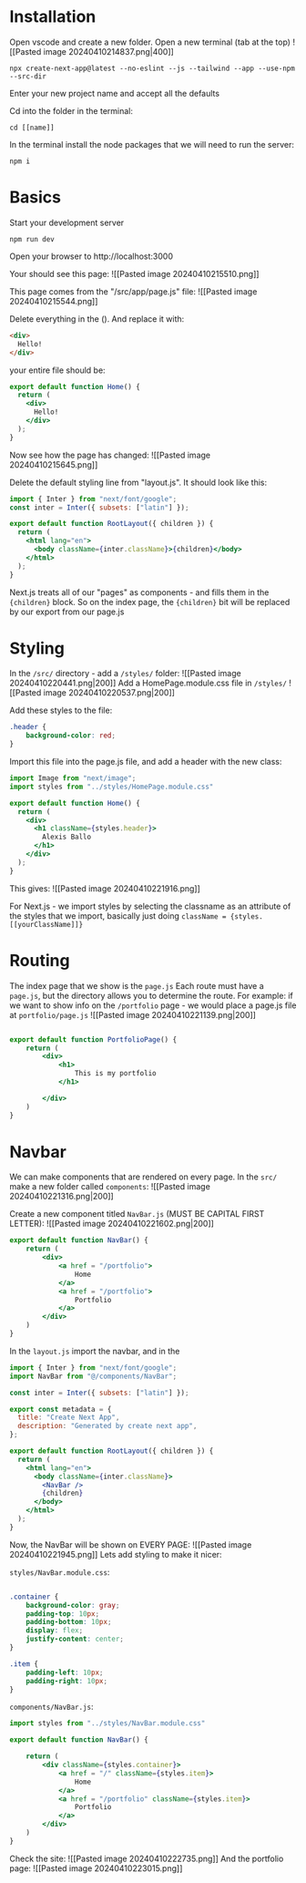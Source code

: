 
# Installation

Open vscode and create a new folder. 
Open a new terminal (tab at the top)
![[Pasted image 20240410214837.png|400]]
```shell
npx create-next-app@latest --no-eslint --js --tailwind --app --use-npm --src-dir
```
Enter your new project name and accept all the defaults

Cd into the folder in the terminal: 
```shell
cd [[name]]
```
In the terminal install the node packages that we will need to run the server: 
```shell
npm i
```

# Basics

Start your development server
```shell
npm run dev
```

Open your browser to http://localhost:3000

Your should see this page: 
![[Pasted image 20240410215510.png]]


This page comes from the "/src/app/page.js" file:
![[Pasted image 20240410215544.png]]

Delete everything in the (). And replace it with: 
```html
<div>
  Hello!
</div>
```

your entire file should be: 
```jsx
export default function Home() {
  return (
    <div>
      Hello!
    </div>
  );
}
```


Now see how the page has changed:
![[Pasted image 20240410215645.png]]


Delete the default styling line from "layout.js". It should look like this: 
```jsx
import { Inter } from "next/font/google";
const inter = Inter({ subsets: ["latin"] });

export default function RootLayout({ children }) {
  return (
    <html lang="en">
      <body className={inter.className}>{children}</body>
    </html>
  );
}
```

Next.js treats all of our "pages" as components - and fills them in the `{children}` block. So on the index page, the `{children}` bit will be replaced by our export from our page.js

# Styling
In the `/src/` directory - add a `/styles/` folder: 
![[Pasted image 20240410220441.png|200]]
Add a HomePage.module.css file in `/styles/`
![[Pasted image 20240410220537.png|200]]

Add these styles to the file: 
```css
.header {
    background-color: red;
}
```

Import this file into the page.js file, and add a header with the new class: 
```jsx
import Image from "next/image";
import styles from "../styles/HomePage.module.css"

export default function Home() {
  return (
    <div>
      <h1 className={styles.header}>
        Alexis Ballo
      </h1>
    </div>
  );
}
```

This gives: 
![[Pasted image 20240410221916.png]]

For Next.js - we import styles by selecting the classname as an attribute of the styles that we import, basically just doing `className = {styles.[[yourClassName]]}`



# Routing

The index page that we show is the `page.js`
Each route must have a `page.js`, but the directory allows you to determine the route. For example: if we want to show info on the `/portfolio` page - we would place a page.js file at `portfolio/page.js`
![[Pasted image 20240410221139.png|200]]

```jsx

export default function PortfolioPage() {
    return (
        <div>
            <h1>
                This is my portfolio
            </h1>

        </div>
    )
}
```

# Navbar

We can make components that are rendered on every page. 
In the `src/` make a new folder called `components`:
![[Pasted image 20240410221316.png|200]]

Create a new component titled `NavBar.js` (MUST BE CAPITAL FIRST LETTER):
![[Pasted image 20240410221602.png|200]]
```jsx
export default function NavBar() {
    return (
        <div>
            <a href = "/portfolio">
                Home
            </a>
            <a href = "/portfolio">
                Portfolio 
            </a>
        </div>
    )
}
```

In the `layout.js` import the navbar, and in the 
```jsx
import { Inter } from "next/font/google";
import NavBar from "@/components/NavBar";

const inter = Inter({ subsets: ["latin"] });

export const metadata = {
  title: "Create Next App",
  description: "Generated by create next app",
};

export default function RootLayout({ children }) {
  return (
    <html lang="en">
      <body className={inter.className}>
        <NavBar />
        {children}
      </body>
    </html>
  );
}

```

Now, the NavBar will be shown on EVERY PAGE: 
![[Pasted image 20240410221945.png]]
Lets add styling to make it nicer:


`styles/NavBar.module.css`: 

```css

.container {
    background-color: gray;
    padding-top: 10px;
    padding-bottom: 10px;
    display: flex;
    justify-content: center;
}

.item {
    padding-left: 10px;
    padding-right: 10px;
}
```

`components/NavBar.js`: 
```jsx
import styles from "../styles/NavBar.module.css"

export default function NavBar() {

    return (
        <div className={styles.container}>
            <a href = "/" className={styles.item}>
                Home
            </a>
            <a href = "/portfolio" className={styles.item}>
                Portfolio 
            </a>
        </div>
    )
}
```


Check the site: 
![[Pasted image 20240410222735.png]]
And the portfolio page: 
![[Pasted image 20240410223015.png]]




